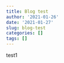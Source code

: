 ```yaml
---
title: Blog test
author: '2021-01-26'
date: '2021-01-27'
slug: blog-test
categories: []
tags: []
---
```



test1